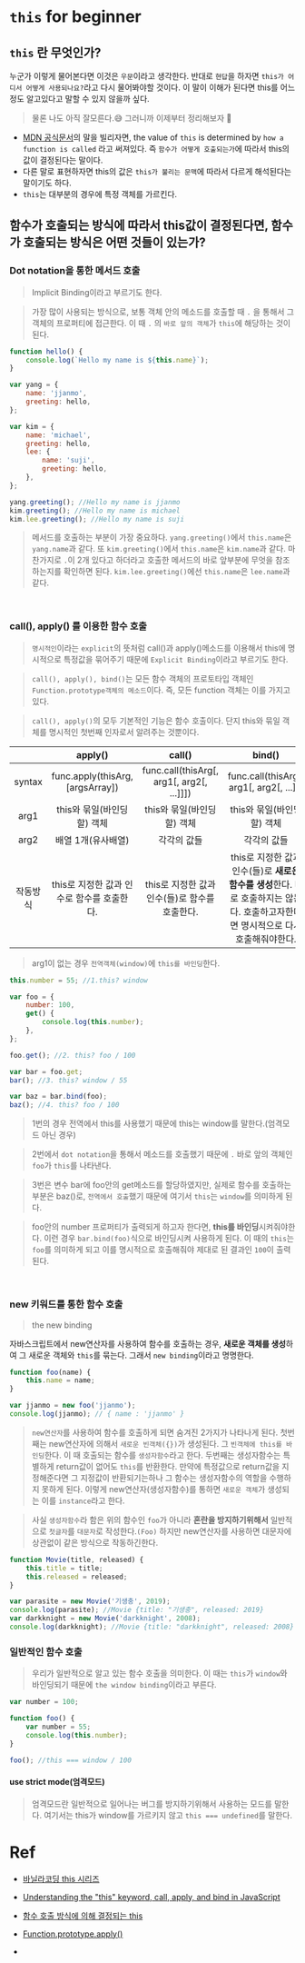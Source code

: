 # `this` for beginner

## `this` 란 무엇인가?

누군가 이렇게 물어본다면 이것은 `우문`이라고 생각한다. 반대로 `현답`을 하자면 `this가 어디서 어떻게 사용되나요?`라고 다시 물어봐야할 것이다. 이 말이 이해가 된다면 this를 어느 정도 알고있다고 말할 수 있지 않을까 싶다.

> 물론 나도 아직 잘모른다.😅 그러니까 이제부터 정리해보자 🚀

-   [MDN 공식문서](https://developer.mozilla.org/en-US/docs/Web/JavaScript/Reference/Operators/this)의 말을 빌리자면,
    the value of `this` is determined by `how a function is called` 라고 써져있다. 즉 `함수가 어떻게 호출되는가`에 따라서 this의 값이 결정된다는 말이다.
-   다른 말로 표현하자면 this의 값은 `this가 불리는 문맥`에 따라서 다르게 해석된다는 말이기도 하다.
-   `this`는 대부분의 경우에 특정 객체를 가르킨다.

## 함수가 호출되는 방식에 따라서 this값이 결정된다면, 함수가 호출되는 방식은 어떤 것들이 있는가?

### Dot notation을 통한 메서드 호출

> Implicit Binding이라고 부르기도 한다.

> 가장 많이 사용되는 방식으로, 보통 객체 안의 메소드를 호출할 때 `.` 을 통해서 그 객체의 프로퍼티에 접근한다. 이 때 `.` 의 `바로 앞의 객체`가 `this`에 해당하는 것이 된다.

```javascript
function hello() {
    console.log(`Hello my name is ${this.name}`);
}

var yang = {
    name: 'jjanmo',
    greeting: hello,
};

var kim = {
    name: 'michael',
    greeting: hello,
    lee: {
        name: 'suji',
        greeting: hello,
    },
};

yang.greeting(); //Hello my name is jjanmo
kim.greeting(); //Hello my name is michael
kim.lee.greeting(); //Hello my name is suji
```

> 메서드를 호출하는 부분이 가장 중요하다. `yang.greeting()`에서 `this.name`은 `yang.name`과 같다. 또 `kim.greeting()`에서 `this.name`은 `kim.name`과 같다. 마찬가지로 `.`이 2개 있다고 하더라고 호출한 메서드의 바로 앞부분에 무엇을 참조하는지를 확인하면 된다. `kim.lee.greeting()`에선 `this.name`은 `lee.name`과 같다.

<br>

### call(), apply() 를 이용한 함수 호출

> `명시적인`이라는 `explicit`의 뜻처럼 call()과 apply()메소드를 이용해서 this에 명시적으로 특정값을 묶어주기 때문에 `Explicit Binding`이라고 부르기도 한다.

> `call(), apply(), bind()`는 모든 함수 객체의 프로토타입 객체인 `Function.prototype객체의 메소드`이다. 즉, 모든 function 객체는 이를 가지고 있다.

> `call(), apply()`의 모두 기본적인 기능은 함수 호출이다. 단지 this와 묶일 객체를 명시적인 첫번째 인자로서 알려주는 것뿐이다.

|          |                  apply()                   |                     call()                     |                                                               bind()                                                               |
| :------: | :----------------------------------------: | :--------------------------------------------: | :--------------------------------------------------------------------------------------------------------------------------------: |
|  syntax  |      func.apply(thisArg, [argsArray])      |   func.call(thisArg[, arg1[, arg2[, ...]]])    |                                              func.call(thisArg[, arg1[, arg2[, ...]]]                                              |
|   arg1   |         this와 묶일(바인딩할) 객체         |           this와 묶일(바인딩할) 객체           |                                                     this와 묶일(바인딩할) 객체                                                     |
|   arg2   |             배열 1개(유사배열)             |                  각각의 값들                   |                                                            각각의 값들                                                             |
| 작동방식 | this로 지정한 값과 인수로 함수를 호출한다. | this로 지정한 값과 인수(들)로 함수를 호출한다. | this로 지정한 값과 인수(들)로 **새로운 함수를 생성**한다. 바로 호출하지는 않는다. 호출하고자한다면 명시적으로 다시 호출해줘야한다. |

> arg1이 없는 경우 `전역객체(window)`에 `this를 바인딩`한다.

```javascript
this.number = 55; //1.this? window

var foo = {
    number: 100,
    get() {
        console.log(this.number);
    },
};

foo.get(); //2. this? foo / 100

var bar = foo.get;
bar(); //3. this? window / 55

var baz = bar.bind(foo);
baz(); //4. this? foo / 100
```

> 1번의 경우 전역에서 this를 사용했기 때문에 this는 window를 말한다.(엄격모드 아닌 경우)

> 2번에서 `dot notation`을 통해서 메소드를 호출했기 때문에 `.` 바로 앞의 객체인 `foo`가 `this`를 나타낸다.

> 3번은 변수 bar에 foo안의 get메소드를 할당하였지만, 실제로 함수를 호출하는 부분은 baz()로, `전역에서 호출`했기 때문에 여기서 `this`는 `window`를 의미하게 된다.

> foo안의 number 프로퍼티가 출력되게 하고자 한다면, **this를 바인딩**시켜줘야한다. 이런 경우 `bar.bind(foo)`식으로 바인딩시켜 사용하게 된다. 이 때의 `this`는 `foo`를 의미하게 되고 이를 명시적으로 호출해줘야 제대로 된 결과인 `100`이 출력된다.

<br>

### new 키워드를 통한 함수 호출

> the new binding

자바스크립트에서 new연산자를 사용하여 함수를 호출하는 경우, **새로운 객체를 생성**하여 그 새로운 객체와 `this`를 묶는다. 그래서 `new binding`이라고 명명한다.

```javascript
function foo(name) {
    this.name = name;
}

var jjanmo = new foo('jjanmo');
console.log(jjanmo); // { name : 'jjanmo' }
```

> `new연산자`를 사용하여 함수를 호출하게 되면 숨겨진 2가지가 나타나게 된다. 첫번째는 new연산자에 의해서 `새로운 빈객체({})`가 생성된다. 그 `빈객체에 this를 바인딩`한다. 이 때 호출되는 함수를 `생성자함수`라고 한다. 두번째는 생성자함수는 특별하게 return값이 없어도 `this`를 반환한다. 만약에 특정값으로 return값을 지정해준다면 그 지정값이 반환되기는하나 그 함수는 생성자함수의 역할을 수행하지 못하게 된다. 이렇게 new연산자(생성자함수)를 통하면 `새로운 객체`가 생성되는 이를 `instance`라고 한다.

> 사실 `생성자함수`라 함은 위의 함수인 `foo`가 아니라 **혼란을 방지하기위해서** 일반적으로 `첫글자`를 `대문자`로 작성한다.`(Foo)` 하지만 new연산자를 사용하면 대문자에 상관없이 같은 방식으로 작동하긴한다.

```javascript
function Movie(title, released) {
    this.title = title;
    this.released = released;
}

var parasite = new Movie('기생충', 2019);
console.log(parasite); //Movie {title: "기생충", released: 2019}
var darkknight = new Movie('darkknight', 2008);
console.log(darkknight); //Movie {title: "darkknight", released: 2008}
```

### 일반적인 함수 호출

> 우리가 일반적으로 알고 있는 함수 호출을 의미한다. 이 때는 `this`가 `window`와 바인딩되기 때문에 `the window binding`이라고 부른다.

```javascript
var number = 100;

function foo() {
    var number = 55;
    console.log(this.number);
}

foo(); //this === window / 100
```

#### use strict mode(엄격모드)

> 엄격모드란 일반적으로 일어나는 버그를 방지하기위해서 사용하는 모드를 말한다. 여기서는 this가 window를 가르키지 않고 `this === undefined`를 말한다.

# Ref

-   [바닐라코딩 this 시리즈](https://www.youtube.com/watch?v=ayyuU0xdbIU&t=304s)

-   [Understanding the "this" keyword, call, apply, and bind in JavaScript](https://tylermcginnis.com/this-keyword-call-apply-bind-javascript/)

-   [함수 호출 방식에 의해 결정되는 this](https://poiemaweb.com/js-this)

-   [Function.prototype.apply()](https://developer.mozilla.org/ko/docs/Web/JavaScript/Reference/Global_Objects/Function/apply)

-
